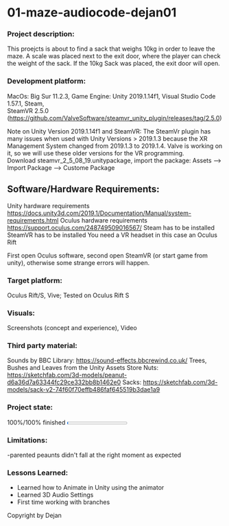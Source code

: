 # 01-maze-audiocode-dejan01

### Project description: 
This proejcts is about to find a sack that weighs 10kg in order to leave the maze. A scale was placed next to the exit door, where the player can check the weight of the sack. If the 10kg Sack was placed, the exit door will open. 

### Development platform: 
MacOs: Big Sur 11.2.3, Game Engine: Unity 2019.1.14f1, Visual Studio Code 1.57.1, Steam,  
SteamVR 2.5.0 (https://github.com/ValveSoftware/steamvr_unity_plugin/releases/tag/2.5.0)

Note on Unity Version 2019.1.14f1 and SteamVR: The SteamVr plugin has many issues when used with Unity Versions > 2019.1.3 because the XR Management System changed from 2019.1.3 to 2019.1.4. Valve is working on it, so we will use these older versions for the VR programming.  
Download steamvr_2_5_08_19.unitypackage, import the package: Assets --> Import Package --> Custome Package

## Software/Hardware Requirements: 
Unity hardware requirements https://docs.unity3d.com/2019.1/Documentation/Manual/system-requirements.html 
Oculus hardware requirements https://support.oculus.com/248749509016567/
Steam has to be installed
SteamVR has to be installed
You need a VR headset in this case an Oculus Rift

First open Oculus software, second open SteamVR (or start game from unity), otherwise some strange errors will happen. 


### Target platform: 
Oculus Rift/S, Vive; 
Tested on Oculus Rift S

### Visuals: 
Screenshots (concept and experience), Video

### Third party material: 
Sounds by BBC Library: https://sound-effects.bbcrewind.co.uk/
Trees, Bushes and Leaves from the Unity Assets Store
Nuts: https://sketchfab.com/3d-models/peanut-d6a36d7a63344fc29ce332bb8b1462e0
Sacks: https://sketchfab.com/3d-models/sack-v2-74f60f70effb486faf645519b3dae1a9 

### Project state: 
100%/100% finished
<progress max="100" value="2"></progress>

### Limitations: 
-parented peaunts didn't fall at the right moment as expected

### Lessons Learned: 
- Learned how to Animate in Unity using the animator
- Learned 3D Audio Settings 
- First time working with branches


Copyright by Dejan